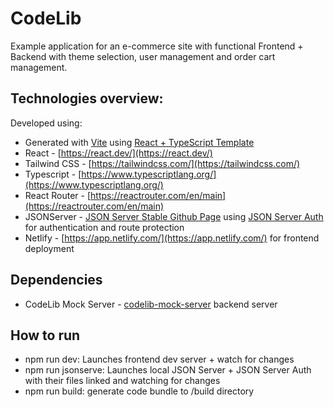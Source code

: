 # CodeLib

Example application for an e-commerce site with functional Frontend + Backend with theme selection, user management and order cart management.

## Technologies overview:

Developed using:

- Generated with [Vite](https://vitejs.dev/) using [React + TypeScript Template](https://github.com/vitejs/vite/tree/main/packages/create-vite/template-react-ts)
- React - [https://react.dev/](https://react.dev/)
- Tailwind CSS - [https://tailwindcss.com/](https://tailwindcss.com/)
- Typescript - [https://www.typescriptlang.org/](https://www.typescriptlang.org/)
- React Router - [https://reactrouter.com/en/main](https://reactrouter.com/en/main)
- JSONServer - [JSON Server Stable Github Page](https://github.com/typicode/json-server/tree/v0?tab=readme-ov-file#json-server-) using [JSON Server Auth](https://www.npmjs.com/package/json-server-auth) for authentication and route protection
- Netlify - [https://app.netlify.com/](https://app.netlify.com/) for frontend deployment 

## Dependencies

- CodeLib Mock Server - [codelib-mock-server](https://github.com/vicrodri/codelib-mock-server) backend server
  
## How to run

- npm run dev: Launches frontend dev server + watch for changes
- npm run jsonserve: Launches local JSON Server + JSON Server Auth with their files linked and watching for changes
- npm run build: generate code bundle to /build directory
